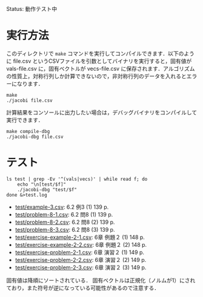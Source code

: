 Status: 動作テスト中

# 実行方法

このディレクトリで `make` コマンドを実行してコンパイルできます．以下のように file.csv というCSVファイルを引数としてバイナリを実行すると，固有値が vals-file.csv に，固有ベクトルが vecs-file.csv に保存されます．アルゴリズムの性質上，対称行列しか計算できないので，非対称行列のデータを入れるとエラーになります．

```
make
./jacobi file.csv
```

計算結果をコンソールに出力したい場合は，デバッグバイナリをコンパイルして実行できます．

```
make compile-dbg
./jacobi-dbg file.csv
```

# テスト

```
ls test | grep -Ev '^(vals|vecs)' | while read f; do
    echo "\n[test/$f]"
    ./jacobi-dbg "test/$f"
done &>test.log
```

* [test/example-3.csv](test/example-3.csv): 6.2 例3 (1) 139 p.
* [test/problem-8-1.csv](test/problem-8-1.csv): 6.2 問8 (1) 139 p.
* [test/problem-8-2.csv](test/problem-8-2.csv): 6.2 問8 (2) 139 p.
* [test/problem-8-3.csv](test/problem-8-3.csv): 6.2 問8 (3) 139 p.
* [test/exercise-example-2-1.csv](test/exercise-example-2-1.csv): 6章 例題２ (1) 148 p.
* [test/exercise-example-2-2.csv](test/exercise-example-2-2.csv): 6章 例題２ (2) 148 p.
* [test/exercise-problem-2-1.csv](test/exercise-problem-2-1.csv): 6章 演習２ (1) 149 p.
* [test/exercise-problem-2-2.csv](test/exercise-problem-2-2.csv): 6章 演習２ (2) 149 p.
* [test/exercise-problem-2-3.csv](test/exercise-problem-2-3.csv): 6章 演習２ (3) 149 p.

固有値は降順にソートされている．
固有ベクトルは正規化（ノルムが1）にされており，また符号が逆になっている可能性があるので注意する．


